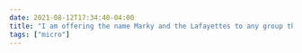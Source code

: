 ```yaml
---
date: 2021-08-12T17:34:40-04:00
title: "I am offering the name Marky and the Lafayettes to any group that can make good use of it."
tags: ["micro"]
---
```

